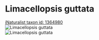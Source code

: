 
Limacellopsis guttata
=====================
  
[iNaturalist taxon id: 1364980](https://www.inaturalist.org/taxa/1364980)  
![Limacellopsis guttata](https://inaturalist-open-data.s3.amazonaws.com/photos/53363900/medium.jpeg)  
![Limacellopsis guttata](https://inaturalist-open-data.s3.amazonaws.com/photos/53363901/medium.jpeg)